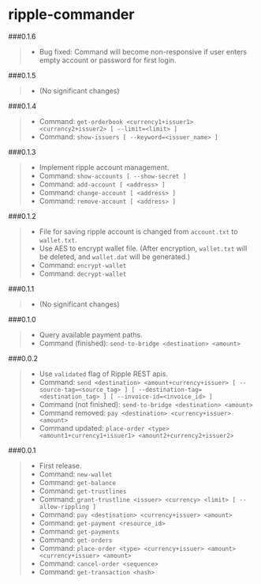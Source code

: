 ripple-commander
================

###0.1.6

> * Bug fixed: Command will become non-responsive if user enters empty account or password for first login.

###0.1.5

> * (No significant changes)

###0.1.4

> * Command: `get-orderbook <currency1+issuer1> <currency2+issuer2> [ --limit=<limit> ]`
> * Command: `show-issuers [ --keyword=<issuer_name> ]`

###0.1.3

> * Implement ripple account management.
> * Command: `show-accounts [ --show-secret ]`
> * Command: `add-account [ <address> ]`
> * Command: `change-account [ <address> ]`
> * Command: `remove-account [ <address> ]`

###0.1.2

> * File for saving ripple account is changed from `account.txt` to `wallet.txt`.
> * Use AES to encrypt wallet file. (After encryption, `wallet.txt` will be deleted, and `wallet.dat` will be generated.)
> * Command: `encrypt-wallet`
> * Command: `decrypt-wallet`

###0.1.1

> * (No significant changes)

###0.1.0

> * Query available payment paths.
> * Command (finished): `send-to-bridge <destination> <amount>`

###0.0.2

> * Use `validated` flag of Ripple REST apis.
> * Command: `send <destination> <amount+currency+issuer> [ --source-tag=<source_tag> ] [ --destination-tag=<destination_tag> ] [ --invoice-id=<invoice_id> ]`
> * Command (not finished): `send-to-bridge <destination> <amount>`
> * Command removed: `pay <destination> <currency+issuer> <amount>`
> * Command updated: `place-order <type> <amount1+currency1+issuer1> <amount2+currency2+issuer2>`

###0.0.1

> * First release.
> * Command: `new-wallet`
> * Command: `get-balance`
> * Command: `get-trustlines`
> * Command: `grant-trustline <issuer> <currency> <limit> [ --allow-rippling ]`
> * Command: `pay <destination> <currency+issuer> <amount>`
> * Command: `get-payment <resource_id>`
> * Command: `get-payments`
> * Command: `get-orders`
> * Command: `place-order <type> <currency+issuer> <amount> <currency+issuer> <amount>`
> * Command: `cancel-order <sequence>`
> * Command: `get-transaction <hash>`
